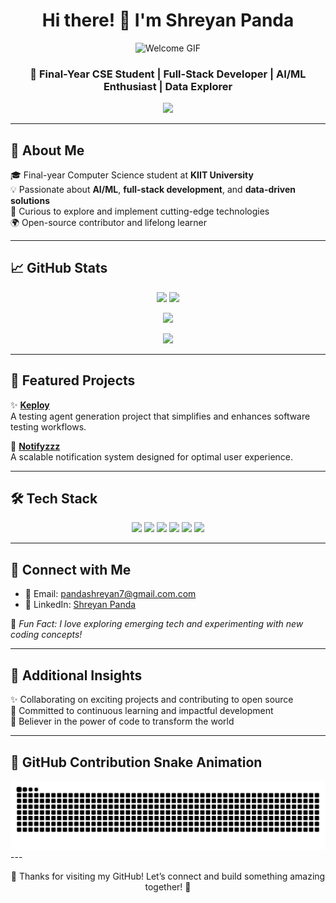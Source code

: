 
<h1 align="center">Hi there! 👋 I'm Shreyan Panda</h1>
<p align="center">
  <img src="https://media2.giphy.com/media/v1.Y2lkPTc5MGI3NjExMzMxeDJ6czB1NjMzNjBuejRoMHh3MGRnODUxZXlha2F5cnRkMDJxaiZlcD12MV9pbnRlcm5hbF9naWZfYnlfaWQmY3Q9Zw/TFPdmm3rdzeZ0kP3zG/giphy.gif" alt="Welcome GIF" width="200" />
</p>

<h3 align="center">🚀 Final-Year CSE Student | Full-Stack Developer | AI/ML Enthusiast | Data Explorer</h3>

<p align="center">
  <img src="https://readme-typing-svg.demolab.com/?lines=Solving+Real-World+Problems+with+Code!;Passionate+about+AI%2C+ML+%26+Web+Dev;Let's+Build+Something+Amazing+Together!&center=true&width=500&height=45">
</p>

---


## 🌟 About Me

🎓 Final-year Computer Science student at **KIIT University**  
💡 Passionate about **AI/ML**, **full-stack development**, and **data-driven solutions**  
🧠 Curious to explore and implement cutting-edge technologies  
🌍 Open-source contributor and lifelong learner  
  

---

## 📈 GitHub Stats

<p align="center">
  <img src="https://github-readme-stats.vercel.app/api?username=pandashreyan&show_icons=true&theme=radical" height="165"/>
  <img src="https://github-readme-stats.vercel.app/api/top-langs/?username=pandashreyan&layout=compact&theme=radical" height="165"/>
</p>

<p align="center">
  <img src="https://github-profile-trophy.vercel.app/?username=pandashreyan&theme=dracula&no-frame=true&margin-w=15&row=1&column=6" />
</p>

<p align="center">
  <img src="https://streak-stats.demolab.com/?user=pandashreyan&theme=radical" height="150"/>
</p>

---

## 🔧 Featured Projects

✨ [**Keploy**](https://github.com/pandashreyan/keploy)  
A testing agent generation project that simplifies and enhances software testing workflows.  

📣 [**Notifyzzz**](https://github.com/pandashreyan/notifyzzz)  
A scalable notification system designed for optimal user experience.  

---

## 🛠️ Tech Stack

<p align="center">
  <img src="https://img.shields.io/badge/Go-00ADD8?style=for-the-badge&logo=go&logoColor=white"/>
  <img src="https://img.shields.io/badge/TypeScript-3178C6?style=for-the-badge&logo=typescript&logoColor=white"/>
  <img src="https://img.shields.io/badge/JavaScript-F7DF1E?style=for-the-badge&logo=javascript&logoColor=black"/>
  <img src="https://img.shields.io/badge/React-20232A?style=for-the-badge&logo=react&logoColor=61DAFB"/>
  <img src="https://img.shields.io/badge/HTML5-E34F26?style=for-the-badge&logo=html5&logoColor=white"/>
  <img src="https://img.shields.io/badge/CSS3-1572B6?style=for-the-badge&logo=css3&logoColor=white"/>
</p>

---

## 🤝 Connect with Me

- 📧 Email: [pandashreyan7@gmail.com.com](mailto:pandashreyan7@gmail.com.com)  
- 💼 LinkedIn: [Shreyan Panda](https://www.linkedin.com/in/shreyan-panda-a4a6aa254/)    

💬 *Fun Fact: I love exploring emerging tech and experimenting with new coding concepts!*

---

## 🌈 Additional Insights

✨ Collaborating on exciting projects and contributing to open source  
🚀 Committed to continuous learning and impactful development  
🧩 Believer in the power of code to transform the world  

---

## 🐍 GitHub Contribution Snake Animation

<picture>
  <source media="(prefers-color-scheme: dark)" srcset="https://raw.githubusercontent.com/pandashreyan/pandashreyan/output/github-snake-dark.svg" />
  <source media="(prefers-color-scheme: light)" srcset="https://raw.githubusercontent.com/pandashreyan/pandashreyan/output/github-snake.svg" />
  <img alt="github-snake" src="https://raw.githubusercontent.com/pandashreyan/pandashreyan/output/github-snake.svg" />
</picture>
---

<p align="center">
  🙏 Thanks for visiting my GitHub! Let’s connect and build something amazing together! 🚀
</p>
